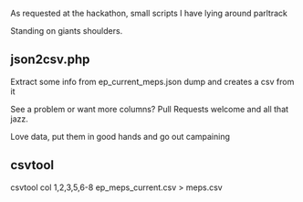 As requested at the hackathon, small scripts I have lying around parltrack

Standing on giants shoulders.

json2csv.php
-------------

Extract some info from ep_current_meps.json dump and creates a csv from it

See a problem or want more columns? Pull Requests welcome and all that jazz.

Love data, put them in good hands and go out campaining

csvtool
----------

csvtool col 1,2,3,5,6-8 ep_meps_current.csv > meps.csv
